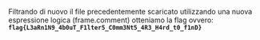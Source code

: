Filtrando di nuovo il file precedentemente scaricato utilizzando una nuova espressione logica (frame.comment) otteniamo la flag ovvero: <code>**flag{L3aRn1N9_4b0uT_F1lter5_C0mm3Nt5_4R3_H4rd_t0_f1nD}**</code>